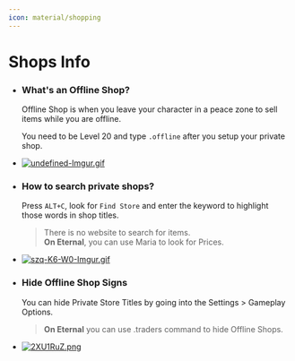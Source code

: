 ```yaml
---
icon: material/shopping
---
```


# Shops Info

<div class="grid cards" markdown>

- ### What's an Offline Shop?

    Offline Shop is when you leave your character in a peace zone to sell items while you are offline.

    You need to be Level 20 and type `.offline` after you setup your private shop.

- [![undefined-Imgur.gif](https://i.postimg.cc/K89jnnSX/undefined-Imgur.gif)](https://postimg.cc/gxZGpL24)

- ### How to search private shops?

    Press `ALT+C`, look for `Find Store` and enter the keyword to highlight those words in shop titles.

    > There is no website to search for items. <br> **On Eternal**, you can use Maria to look for Prices.

- [![szq-K6-W0-Imgur.gif](https://i.postimg.cc/gjr6ZNjT/szq-K6-W0-Imgur.gif)](https://postimg.cc/xNDCrGKv)

- ### Hide Offline Shop Signs

    You can hide Private Store Titles by going into the Settings > Gameplay Options.

    > **On Eternal** you can use .traders command to hide Offline Shops.

- [![2XU1RuZ.png](https://i.postimg.cc/fRYSm3WD/2XU1RuZ.png)](https://postimg.cc/RWV0zZnD)

